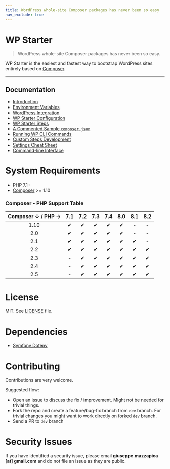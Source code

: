 ```yaml
---
title: WordPress whole-site Composer packages has never been so easy
nav_exclude: true
---
```


# WP Starter

> WordPress whole-site Composer packages has never been so easy.

WP Starter is the easiest and fastest way to bootstrap WordPress sites entirely based on [Composer](https://getcomposer.org/).

---

## Documentation

- [Introduction](01-Introduction.md)
- [Environment Variables](02-Environment-Variables.md)
- [WordPress Integration](03-WordPress-Integration.md)
- [WP Starter Configuration](04-WP-Starter-Configuration.md)
- [WP Starter Steps](05-WP-Starter-Steps.md)
- [A Commented Sample `composer.json`](06-A-Commented-Sample-Composer-Json.md)
- [Running WP CLI Commands](07-Running-WP-CLI-Commands.md)
- [Custom Steps Development](08-Custom-Steps-Development.md)
- [Settings Cheat Sheet](09-Settings-Cheat-Sheet.md)
- [Command-line Interface](10-Command-Line-Interface.md)

# System Requirements

 - PHP 7.1+
 - [Composer](https://getcomposer.org/) >= 1.10


### Composer - PHP Support Table

| Composer ↓ / PHP → | 7.1  | 7.2  | 7.3  | 7.4  | 8.0  | 8.1  | 8.2  |
| :----------------: | :--: | :--: | :--: | :--: | :--: | :--: | :--: |
|        1.10        |  ✔   |  ✔   |  ✔   |  ✔   |  ✔   |  -   |  -   |
|        2.0         |  ✔   |  ✔   |  ✔   |  ✔   |  ✔   |  -   |  -   |
|        2.1         |  ✔   |  ✔   |  ✔   |  ✔   |  ✔   |  ✔   |  -   |
|        2.2         |  ✔   |  ✔   |  ✔   |  ✔   |  ✔   |  ✔   |  ✔   |
|        2.3         |  -   |  ✔   |  ✔   |  ✔   |  ✔   |  ✔   |  ✔   |
|        2.4         |  -   |  ✔   |  ✔   |  ✔   |  ✔   |  ✔   |  ✔   |
|        2.5         |  -   |  ✔   |  ✔   |  ✔   |  ✔   |  ✔   |  ✔   |

# License

MIT. See [LICENSE](https://github.com/wecodemore/wpstarter/blob/dev/LICENSE) file.


# Dependencies

 - [Symfony Dotenv](https://symfony.com/doc/3.4/components/dotenv.html)


# Contributing

Contributions are very welcome.

Suggested flow:

 - Open an issue to discuss the fix / improvement. Might not be needed for trivial things.
 - Fork the repo and create a feature/bug-fix branch from `dev` branch. For trivial changes you might want to work directly on forked `dev` branch.
 - Send a PR to `dev` branch

# Security Issues

If you have identified a security issue, please email **giuseppe.mazzapica [at] gmail.com** and do not file an issue as they are public.
